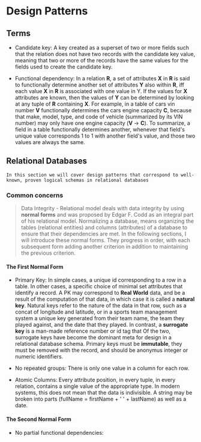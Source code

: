 # Design Patterns

## Terms

* Candidate key: A key created as a superset of two or more fields such that the relation does not have two records with the candidate key value, meaning that two or more of the records have the same values for the fields used to create the candidate key.

* Functional dependency: In a relation **R**, a set of attributes **X** in **R** is said to functionally determine another set of attributes **Y** also within **R**, iff each value **X** in **R** is associated with one value in Y. If the values for **X** attributes are known, then the values of **Y** can be determined by looking at any tuple of **R** containing **X**. For example, in a table of cars vin number **V** functionally determines the cars engine capacity **C**, because that make, model, type, and code of vehicle (summarized by its VIN number) may only have one engine capacity (**V** -> **C**). To summarize, a field in a table functionally determines another, whenever that field's unique value corresponds 1 to 1 with another field's value, and those two values are always the same.


## Relational Databases

    In this section we will cover design patterns that correspond to well-known, proven logical schemas in relational databases

### Common concerns

>Data Integrity - Relational model deals with data integrity by using **normal forms** and was proposed by Edgar F. Codd as an integral part of his relational model. Normalizing a database, means organizing the tables (relational entities) and columns (attributes) of a database to ensure that their dependencies are met. In the following sections, I will introduce these normal forms. They progress in order, with each subsequent form adding another criterion in addition to maintaining the previous criterion.

#### The First Normal Form
*   Primary Key: In simple cases, a unique id corresponding to a row in a table. In other cases, a specific choice of minimal set attributes that identify a record. A PK may correspond to **Real World** data, and be a result of the computation of that data, in which case it is called a **natural key**. Natural keys refer to the nature of the data in that row, such as a concat of longitude and latitude, or in a sports team management system a unique key generated from their team name, the team they played against, and the date that they played. In contrast, a **surrogate key** is a man-made reference number or id tag that Of the two, surrogate keys have become the dominant meta for design in a relational database schema. Primary keys must be **immutable**, they must be removed with the record, and should be anonymus integer or numeric identifiers.

*   No repeated groups: There is only one value in a column for each row. 


*   Atomic Columns: Every attribute position, in every tuple, in every relation, contains a single value of the appropriate type. In modern systems, this does not mean that the data is indivisible. A string may be broken into parts (fullName = firstName + ' ' + lastName) as well as a date.

#### The Second Normal Form

* No partial functional dependencies:  
